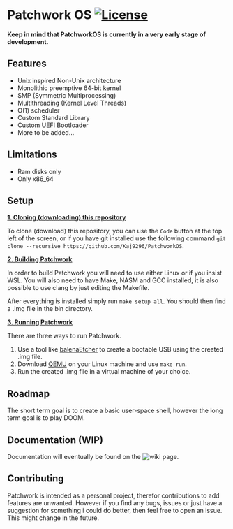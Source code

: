 # Patchwork OS [![License](https://img.shields.io/badge/licence-MIT-green)](https://github.com/Kaj9296/PatchworkOS/blob/main/LICENSE)

**Keep in mind that PatchworkOS is currently in a very early stage of development.**

## Features

- Unix inspired Non-Unix architecture
- Monolithic preemptive 64-bit kernel
- SMP (Symmetric Multiprocessing)
- Multithreading (Kernel Level Threads)
- O(1) scheduler
- Custom Standard Library
- Custom UEFI Bootloader
- More to be added...

## Limitations

- Ram disks only
- Only x86_64

## Setup

<ins>**1. Cloning (downloading) this repository**</ins>

To clone (download) this repository, you can use the ```Code``` button at the top left of the screen, or if you have git installed use the following command ```git clone --recursive https://github.com/Kaj9296/PatchworkOS```.

<ins>**2. Building Patchwork**</ins>

In order to build Patchwork you will need to use either Linux or if you insist WSL. You will also need to have Make, NASM and GCC installed, it is also possible to use clang by just editing the Makefile.

After everything is installed simply run ```make setup all```. You should then find a .img file in the bin directory.

<ins>**3. Running Patchwork**</ins>

There are three ways to run Patchwork.

1. Use a tool like [balenaEtcher](https://etcher.balena.io/) to create a bootable USB using the created .img file.
2. Download [QEMU](https://www.qemu.org/) on your Linux machine and use ```make run```.
3. Run the created .img file in a virtual machine of your choice.

## Roadmap

The short term goal is to create a basic user-space shell, however the long term goal is to play DOOM.

## Documentation (WIP)

Documentation will eventually be found on the ![wiki](https://github.com/Kaj9296/PatchworkOS/wiki) page.

## Contributing

Patchwork is intended as a personal project, therefor contributions to add features are unwanted. However if you find any bugs, issues or just have a suggestion for something i could do better, then feel free to open an issue. This might change in the future.
